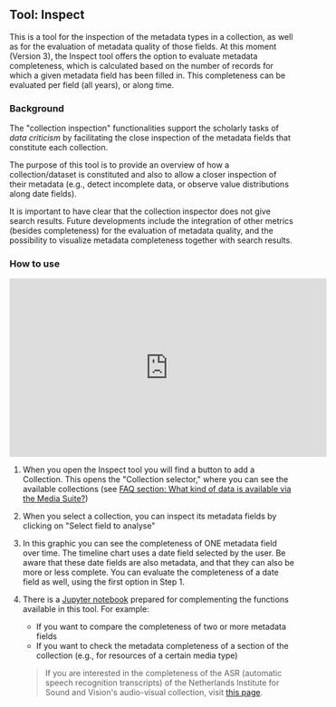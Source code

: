 ## Tool: Inspect

This is a tool for the inspection of the metadata types in a collection, as well as for the evaluation of metadata quality of those fields. At this moment (Version 3), the Inspect tool offers the option to evaluate metadata completeness, which is calculated based on the number of records for which a given metadata field has been filled in. This completeness can be evaluated per field (all years), or along time. 

### Background

The "collection inspection" functionalities support the scholarly tasks of *data criticism* by facilitating the close inspection of the metadata fields that constitute each collection. 

The purpose of this tool is to provide an overview of how a collection/dataset is constituted and also to allow a closer inspection of their metadata (e.g., detect incomplete data, or observe value distributions along date fields). 

It is important to have clear that the collection inspector does not give search results. Future developments include the integration of other metrics (besides completeness) for the evaluation of metadata quality, and the possibility to visualize metadata completeness together with search results. 

### How to use

<iframe width="560" height="315" src="https://www.youtube.com/embed/NSAHVlqhesw" frameborder="0" allow="accelerometer; autoplay; encrypted-media; gyroscope; picture-in-picture" allowfullscreen></iframe>



1. When you open the Inspect tool you will find a button to add a Collection. This opens the "Collection selector," where you can see the available collections (see [FAQ section: What kind of data is available via the Media Suite?](http://mediasuite.clariah.nl/documentation/faq/what-data))
2. When you select a collection, you can inspect its metadata fields by clicking on "Select field to analyse"
3. In this graphic you can see the completeness of ONE metadata field over time. The timeline chart uses a date field selected by the user. Be aware that these date fields are also metadata, and that they can also be more or less complete. You can evaluate the completeness of a date field as well, using the first option in Step 1.
4. There is a [Jupyter notebook](http://mediasuite.clariah.nl/documentation/workspace/jupyter-notebooks) prepared for complementing the functions available in this tool. For example:
   - If you want to compare the completeness of two or more metadata fields
   - If you want to check the metadata completeness of a section of the collection (e.g., for resources of a certain media type)

   > If you are interested in the completeness of the ASR (automatic speech recognition transcripts) of the Netherlands Institute for Sound and Vision's audio-visual collection, visit [this page](http://mediasuite.clariah.nl/documentation/data/automatic-enrichments).